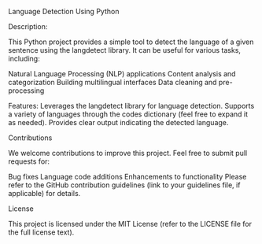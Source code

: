 Language Detection Using Python

Description:

This Python project provides a simple tool to detect the language of a given sentence using the langdetect library. It can be useful for various tasks, including:

Natural Language Processing (NLP) applications
Content analysis and categorization
Building multilingual interfaces
Data cleaning and pre-processing

Features:
Leverages the langdetect library for language detection.
Supports a variety of languages through the codes dictionary (feel free to expand it as needed).
Provides clear output indicating the detected language.

Contributions

We welcome contributions to improve this project. Feel free to submit pull requests for:

Bug fixes
Language code additions
Enhancements to functionality
Please refer to the GitHub contribution guidelines (link to your guidelines file, if applicable) for details.

License

This project is licensed under the MIT License (refer to the LICENSE file for the full license text).
